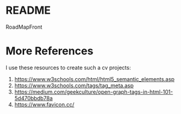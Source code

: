 # README
RoadMapFront

# More References
I use these resources to create such a cv projects:
1)	https://www.w3schools.com/html/html5_semantic_elements.asp
2)  https://www.w3schools.com/tags/tag_meta.asp
3)	https://medium.com/geekculture/open-graph-tags-in-html-101-5d470bbdb78a
4)  https://www.favicon.cc/
